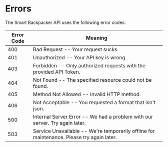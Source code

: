 # Errors

The Smart Backpacker API uses the following error codes:


Error Code | Meaning
---------- | -------
400 | Bad Request -- Your request sucks.
401 | Unauthorized -- Your API key is wrong.
403 | Forbidden -- Only authorized requests with the provided API Token.
404 | Not Found -- The specified resource could not be found.
405 | Method Not Allowed -- Invalid HTTP method.
406 | Not Acceptable -- You requested a format that isn't json.
500 | Internal Server Error -- We had a problem with our server. Try again later.
503 | Service Unavailable -- We're temporarily offline for maintenance. Please try again later.

